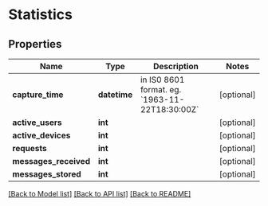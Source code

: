 # Statistics

## Properties
Name | Type | Description | Notes
------------ | ------------- | ------------- | -------------
**capture_time** | **datetime** | in IS0 8601 format. eg. &#x60;1963-11-22T18:30:00Z&#x60; | [optional] 
**active_users** | **int** |  | [optional] 
**active_devices** | **int** |  | [optional] 
**requests** | **int** |  | [optional] 
**messages_received** | **int** |  | [optional] 
**messages_stored** | **int** |  | [optional] 

[[Back to Model list]](../README.md#documentation-for-models) [[Back to API list]](../README.md#documentation-for-api-endpoints) [[Back to README]](../README.md)


